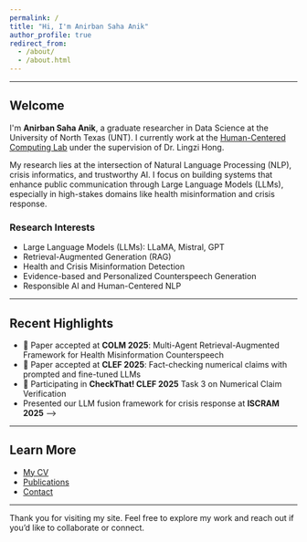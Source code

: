 ```yaml
---
permalink: /
title: "Hi, I'm Anirban Saha Anik"
author_profile: true
redirect_from: 
  - /about/
  - /about.html
---
```


---

## Welcome

I'm **Anirban Saha Anik**, a graduate researcher in Data Science at the University of North Texas (UNT). I currently work at the [Human-Centered Computing Lab](https://lingzihong.github.io/index.html) under the supervision of Dr. Lingzi Hong.

My research lies at the intersection of Natural Language Processing (NLP), crisis informatics, and trustworthy AI. I focus on building systems that enhance public communication through Large Language Models (LLMs), especially in high-stakes domains like health misinformation and crisis response.

### Research Interests
- Large Language Models (LLMs): LLaMA, Mistral, GPT
- Retrieval-Augmented Generation (RAG)
- Health and Crisis Misinformation Detection
- Evidence-based and Personalized Counterspeech Generation
- Responsible AI and Human-Centered NLP

---


## Recent Highlights

- 📄 Paper accepted at **COLM 2025**: Multi-Agent Retrieval-Augmented Framework for Health Misinformation Counterspeech
- 📄 Paper accepted at **CLEF 2025**: Fact-checking numerical claims with prompted and fine-tuned LLMs
- 🧪 Participating in **CheckThat! CLEF 2025** Task 3 on Numerical Claim Verification
- Presented our LLM fusion framework for crisis response at **ISCRAM 2025** -->

---

## Learn More

- [My CV](/cv/)
- [Publications](/publications/)
- [Contact](mailto:anirbansahaanik@my.unt.edu)

---

Thank you for visiting my site. Feel free to explore my work and reach out if you’d like to collaborate or connect.
